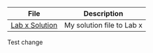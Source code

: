 

| File | Description |
|---|---|
| [Lab x Solution](https://github.ubc.ca/MDS-2018-19/DSCI_) | My solution file to Lab x |

Test change
